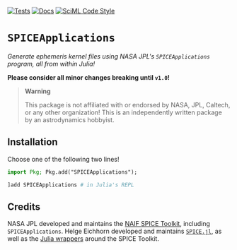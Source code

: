 [![Tests](https://github.com/cadojo/SPICEApplications.jl/workflows/UnitTests/badge.svg)](https://github.com/cadojo/SPICEApplications.jl/actions?query=workflow%3AUnitTests)
[![Docs](https://github.com/cadojo/SPICEApplications.jl/workflows/Documentation/badge.svg)](https://cadojo.github.io/SPICEApplications.jl)
[![SciML Code Style](https://img.shields.io/static/v1?label=Style&message=SciML&color=9668e2&labelColor=3E474F)](https://github.com/SciML/SciMLStyle)

# `SPICEApplications`

_Generate ephemeris kernel files using NASA JPL's `SPICEApplications` program,
all from within Julia!_

**Please consider all minor changes breaking until `v1.0`!**

> **Warning**
>
> This package is not affiliated with or endorsed by NASA, JPL, Caltech, or any
> other organization! This is an independently written package by an
> astrodynamics hobbyist.

## Installation

Choose one of the following two lines!

```julia
import Pkg; Pkg.add("SPICEApplications");
```

```julia
]add SPICEApplications # in Julia's REPL
```

## Credits

NASA JPL developed and maintains the
[NAIF SPICE Toolkit](https://naif.jpl.nasa.gov/naif/toolkit.html), including
`SPICEApplications`. Helge Eichhorn developed and maintains
[`SPICE.jl`](https://github.com/JuliaAstro/SPICE.jl), as well as the
[Julia wrappers](https://juliahub.com/ui/Packages/CSPICE_jll/XJqVo/67.0.0+0)
around the SPICE Toolkit.

